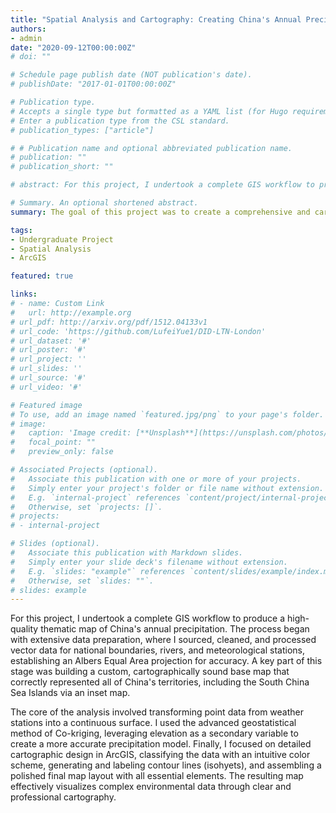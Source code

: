 ```yaml
---
title: "Spatial Analysis and Cartography: Creating China's Annual Precipitation Distribution Map"
authors:
- admin
date: "2020-09-12T00:00:00Z"
# doi: ""

# Schedule page publish date (NOT publication's date).
# publishDate: "2017-01-01T00:00:00Z"

# Publication type.
# Accepts a single type but formatted as a YAML list (for Hugo requirements).
# Enter a publication type from the CSL standard.
# publication_types: ["article"]

# # Publication name and optional abbreviated publication name.
# publication: ""
# publication_short: ""

# abstract: For this project, I undertook a complete GIS workflow to produce a high-quality thematic map of China's annual precipitation. The process began with extensive data preparation, where I sourced, cleaned, and processed vector data for national boundaries, rivers, and meteorological stations, establishing an Albers Equal Area projection for accuracy. A key part of this stage was building a custom, cartographically sound base map that correctly represented all of China's territories, including the South China Sea Islands via an inset map.

# Summary. An optional shortened abstract.
summary: The goal of this project was to create a comprehensive and cartographically refined thematic map illustrating the annual precipitation patterns across China. This project showcases a complete GIS workflow, from raw data processing and advanced spatial analysis to final map production and design.

tags:
- Undergraduate Project
- Spatial Analysis
- ArcGIS

featured: true

links:
# - name: Custom Link
#   url: http://example.org
# url_pdf: http://arxiv.org/pdf/1512.04133v1
# url_code: 'https://github.com/LufeiYue1/DID-LTN-London'
# url_dataset: '#'
# url_poster: '#'
# url_project: ''
# url_slides: ''
# url_source: '#'
# url_video: '#'

# Featured image
# To use, add an image named `featured.jpg/png` to your page's folder. 
# image:
#   caption: 'Image credit: [**Unsplash**](https://unsplash.com/photos/s9CC2SKySJM)'
#   focal_point: ""
#   preview_only: false

# Associated Projects (optional).
#   Associate this publication with one or more of your projects.
#   Simply enter your project's folder or file name without extension.
#   E.g. `internal-project` references `content/project/internal-project/index.md`.
#   Otherwise, set `projects: []`.
# projects:
# - internal-project

# Slides (optional).
#   Associate this publication with Markdown slides.
#   Simply enter your slide deck's filename without extension.
#   E.g. `slides: "example"` references `content/slides/example/index.md`.
#   Otherwise, set `slides: ""`.
# slides: example
---
```

For this project, I undertook a complete GIS workflow to produce a high-quality thematic map of China's annual precipitation. The process began with extensive data preparation, where I sourced, cleaned, and processed vector data for national boundaries, rivers, and meteorological stations, establishing an Albers Equal Area projection for accuracy. A key part of this stage was building a custom, cartographically sound base map that correctly represented all of China's territories, including the South China Sea Islands via an inset map.

The core of the analysis involved transforming point data from weather stations into a continuous surface. I used the advanced geostatistical method of Co-kriging, leveraging elevation as a secondary variable to create a more accurate precipitation model. Finally, I focused on detailed cartographic design in ArcGIS, classifying the data with an intuitive color scheme, generating and labeling contour lines (isohyets), and assembling a polished final map layout with all essential elements. The resulting map effectively visualizes complex environmental data through clear and professional cartography.

<!-- {{% callout note %}}
Create your slides in Markdown - click the *Slides* button to check out the example.
{{% /callout %}} -->

<!-- Add the publication's **full text** or **supplementary notes** here. You can use rich formatting such as including [code, math, and images](https://docs.hugoblox.com/content/writing-markdown-latex/). -->
